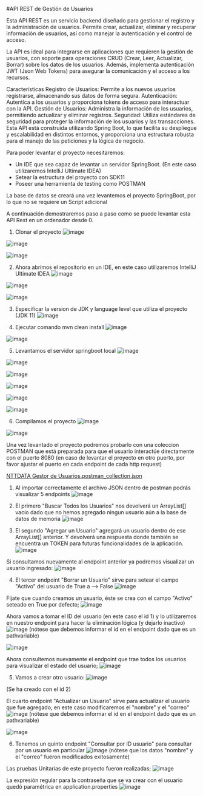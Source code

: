 #API REST de Gestión de Usuarios

Esta API REST es un servicio backend diseñado para gestionar el registro y la administración de usuarios. Permite crear, actualizar, eliminar y recuperar información de usuarios, así como manejar la autenticación y el control de acceso.

La API es ideal para integrarse en aplicaciones que requieren la gestión de usuarios, con soporte para operaciones CRUD (Crear, Leer, Actualizar, Borrar) sobre los datos de los usuarios. Además, implementa autenticación JWT (Json Web Tokens) para asegurar la comunicación y el acceso a los recursos.

Características
Registro de Usuarios: Permite a los nuevos usuarios registrarse, almacenando sus datos de forma segura.
Autenticación: Autentica a los usuarios y proporciona tokens de acceso para interactuar con la API.
Gestión de Usuarios: Administra la información de los usuarios, permitiendo actualizar y eliminar registros.
Seguridad: Utiliza estándares de seguridad para proteger la información de los usuarios y las transacciones.
Esta API está construida utilizando Spring Boot, lo que facilita su despliegue y escalabilidad en distintos entornos, y proporciona una estructura robusta para el manejo de las peticiones y la lógica de negocio.

Para poder levantar el proyecto necesitaremos:

- Un IDE que sea capaz de levantar un servidor SpringBoot. (En este caso utilizaremos IntelliJ Ultimate IDEA)
- Setear la estructura del proyecto con SDK11
- Poseer una herramienta de testing como POSTMAN


La base de datos se creará una vez levantemos el proyecto SpringBoot, por lo que no se requiere un Script adicional

A continuación demostraremos paso a paso como se puede levantar esta API Rest en un ordenador desde 0.

1) Clonar el proyecto
![image](https://github.com/Adolfouv/usuarios-api/assets/69990720/d56dc700-da38-421e-a9b3-be9c6d711d44)

![image](https://github.com/Adolfouv/usuarios-api/assets/69990720/7adc0c8c-88c9-4b64-944b-19da87fd0226)

![image](https://github.com/Adolfouv/usuarios-api/assets/69990720/2e35a493-0de0-4f55-ba02-12baf403c5e5)


2) Ahora abrimos el repositorio en un IDE, en este caso utilizaremos IntelliJ Ultimate IDEA
![image](https://github.com/Adolfouv/usuarios-api/assets/69990720/9a5b363b-1662-44a3-82b2-4944f077e9ad)

![image](https://github.com/Adolfouv/usuarios-api/assets/69990720/fa3839dc-c699-4c73-980b-0565b5d8e8ca)

![image](https://github.com/Adolfouv/usuarios-api/assets/69990720/bf2b9282-b8b9-45dc-910c-e34db40da9c4)

3) Especificar la version de JDK y language level que utiliza el proyecto (JDK 11)
![image](https://github.com/Adolfouv/usuarios-api/assets/69990720/88867c23-ffae-46e9-9245-175d5b23fed6)

4) Ejecutar comando mvn clean install
![image](https://github.com/Adolfouv/usuarios-api/assets/69990720/c66dc1c5-e544-4238-a0b9-c3720e12650a)

![image](https://github.com/Adolfouv/usuarios-api/assets/69990720/2739849f-dce6-4d5d-8be2-6ba6512d356d)

5) Levantamos el servidor springboot local
![image](https://github.com/Adolfouv/usuarios-api/assets/69990720/1b811df3-fd1a-457e-9d47-b1f69c643018)

![image](https://github.com/Adolfouv/usuarios-api/assets/69990720/2d255f1d-728e-4ad7-bc9a-72f2b8fc00da)

![image](https://github.com/Adolfouv/usuarios-api/assets/69990720/e5b424a9-8839-4190-8ffa-1b425206b998)

![image](https://github.com/Adolfouv/usuarios-api/assets/69990720/a49070a8-d999-41e0-9b09-062554031fd2)

![image](https://github.com/Adolfouv/usuarios-api/assets/69990720/4ffb9889-883c-4c67-a741-8e3976ce45b2)

![image](https://github.com/Adolfouv/usuarios-api/assets/69990720/451f48fc-b84e-4c66-9c8d-72d82d743abd)


6) Compilamos el proyecto
![image](https://github.com/Adolfouv/usuarios-api/assets/69990720/68f96dfe-acb8-4b49-9476-0a82cd38bb23)

![image](https://github.com/Adolfouv/usuarios-api/assets/69990720/7216bb9e-67bc-4741-ba12-50430c7aac3f)


Una vez levantado el proyecto podremos probarlo con una coleccion POSTMAN que está preparada para que el usuario interactúe directamente con el puerto 8080 (en caso de levantar el proyecto en otro puerto, por favor ajustar el puerto en cada endpoint de cada http request)

[NTTDATA Gestor de Usuarios.postman_collection.json](https://github.com/Adolfouv/usuarios-api/files/13709757/NTTDATA.Gestor.de.Usuarios.postman_collection.json)

1) Al importar correctamente el archivo JSON dentro de postman podrás visualizar 5 endpoints
![image](https://github.com/Adolfouv/usuarios-api/assets/69990720/890416d6-d4ab-49ed-88f7-298b2021ab42)

2) El primero "Buscar Todos los Usuarios" nos devolverá un ArrayList[] vacío dado que no hemos agregado ningun usuario aún a la base de datos de memoria
![image](https://github.com/Adolfouv/usuarios-api/assets/69990720/d8bd6fb4-8227-4f68-9bf0-7c6c9fb39f6d)

3) El segundo "Agregar un Usuario" agregará un usuario dentro de ese ArrayList[] anterior. Y devolverá una respuesta donde también se encuentra un TOKEN para futuras funcionalidades de la aplicación.
![image](https://github.com/Adolfouv/usuarios-api/assets/69990720/d1541b85-ee90-463e-a85a-1c8f73c5f05c)

Si consultamos nuevamente al endpoint anterior ya podremos visualizar un usuario ingresado:
![image](https://github.com/Adolfouv/usuarios-api/assets/69990720/63c738c1-880a-45b1-9f33-dc8d4a57ef57)

4) El tercer endpoint "Borrar un Usuario" sirve para setear el campo "Activo" del usuario de True a --> False
![image](https://github.com/Adolfouv/usuarios-api/assets/69990720/b88fcf3a-6d4c-4e59-8387-e3a1a2e9a36f)

Fijate que cuando creamos un usuario, éste se crea con el campo "Activo" seteado en True por defecto;
![image](https://github.com/Adolfouv/usuarios-api/assets/69990720/8b4d8a61-5877-409c-9d0a-4a7f5183b0e6)

Ahora vamos a tomar el ID del usuario (en este caso el id 1) y lo utilizaremos en nuestro endpoint para hacer la eliminación lógica (y dejarlo inactivo)
![image](https://github.com/Adolfouv/usuarios-api/assets/69990720/7c1cc6d4-83c5-4177-ad49-1a2bf5328c32)
(nótese que debemos informar el id en el endpoint dado que es un pathvariable)

![image](https://github.com/Adolfouv/usuarios-api/assets/69990720/6ed5c753-9e45-4ce7-8e0a-86d877910e09)

Ahora consultemos nuevamente el endpoint que trae todos los usuarios para visualizar el estado del usuario;
![image](https://github.com/Adolfouv/usuarios-api/assets/69990720/763614bb-9be2-4c7a-884f-d63e8a276b1e)

5) Vamos a crear otro usuario:
![image](https://github.com/Adolfouv/usuarios-api/assets/69990720/9d70c1cb-16c7-4b3f-8b0f-612ed336d94e)

(Se ha creado con el id 2)

El cuarto endpoint "Actualizar un Usuario" sirve para actualizar el usuario que fue agregado, en este caso modificaremos el "nombre" y el "correo"
![image](https://github.com/Adolfouv/usuarios-api/assets/69990720/77801b99-9774-4641-b9fa-86213d786708)
(nótese que debemos informar el id en el endpoint dado que es un pathvariable)

![image](https://github.com/Adolfouv/usuarios-api/assets/69990720/1f66753a-e6ad-477e-8c13-5ea9f20751fa)

6) Tenemos un quinto endpoint "Consultar por ID usuario" para consultar por un usuario en particular
![image](https://github.com/Adolfouv/usuarios-api/assets/69990720/cdd9120f-1d9b-43fe-b235-273f91aeb303)
(nótese que los datos "nombre" y el "correo" fueron modificados exitosamente)

Las pruebas Unitarias de este proyecto fueron realizadas;
![image](https://github.com/Adolfouv/usuarios-api/assets/69990720/89820899-2b59-4b96-b579-8afcb2b202a8)


La expresión regular para la contraseña que se va crear con el usuario quedó paramétrica en application.properties
![image](https://github.com/Adolfouv/usuarios-api/assets/69990720/cb925303-67c6-4fa3-85d3-111fbbb048c3)


